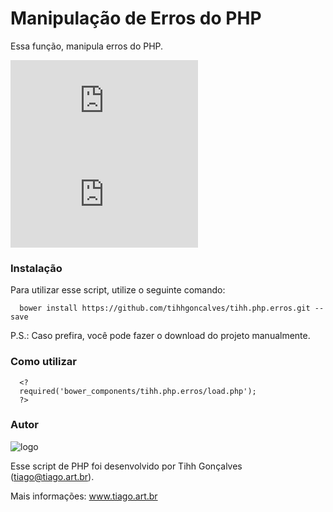 # Manipulação de Erros do PHP
Essa função, manipula erros do PHP.

[![Versão](http://app.tiago.art.br/flags/version.php?path=tihhgoncalves/tihh.php.errors)](/releases.md)
[![Versão](http://app.tiago.art.br/flags/size.php?path=tihhgoncalves/tihh.php.errors)](/releases.md)


### Instalação
Para utilizar esse script, utilize o seguinte comando:

```
  bower install https://github.com/tihhgoncalves/tihh.php.erros.git --save
```

P.S.: Caso prefira, você pode fazer o download do projeto manualmente.

### Como utilizar
```
  <?
  required('bower_components/tihh.php.erros/load.php');
  ?>
```

### Autor
![logo](https://raw.githubusercontent.com/tihhgoncalves/tihh.php.fnc.getTags/master/logo.png)

Esse script de PHP foi desenvolvido por Tihh Gonçalves (tiago@tiago.art.br). 

Mais informações: www.tiago.art.br
